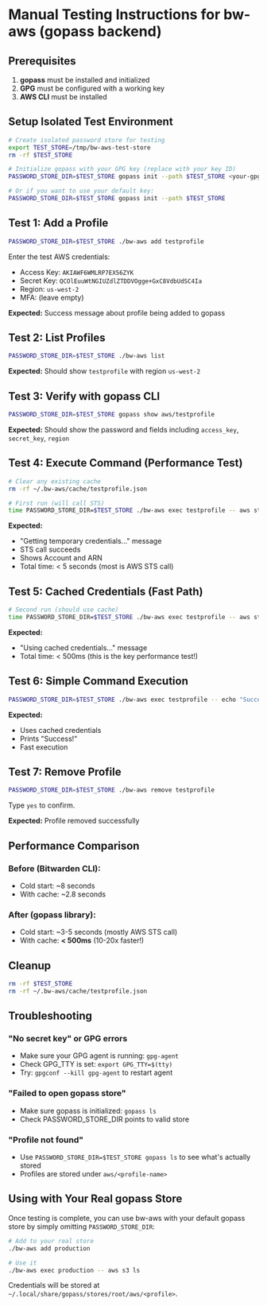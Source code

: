 # Manual Testing Instructions for bw-aws (gopass backend)

## Prerequisites

1. **gopass** must be installed and initialized
2. **GPG** must be configured with a working key
3. **AWS CLI** must be installed

## Setup Isolated Test Environment

```bash
# Create isolated password store for testing
export TEST_STORE=/tmp/bw-aws-test-store
rm -rf $TEST_STORE

# Initialize gopass with your GPG key (replace with your key ID)
PASSWORD_STORE_DIR=$TEST_STORE gopass init --path $TEST_STORE <your-gpg-key-id>

# Or if you want to use your default key:
PASSWORD_STORE_DIR=$TEST_STORE gopass init --path $TEST_STORE
```

## Test 1: Add a Profile

```bash
PASSWORD_STORE_DIR=$TEST_STORE ./bw-aws add testprofile
```

Enter the test AWS credentials:
- Access Key: `AKIAWF6WMLRP7EX56ZYK`
- Secret Key: `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`
- Region: `us-west-2`
- MFA: (leave empty)

**Expected:** Success message about profile being added to gopass

## Test 2: List Profiles

```bash
PASSWORD_STORE_DIR=$TEST_STORE ./bw-aws list
```

**Expected:** Should show `testprofile` with region `us-west-2`

## Test 3: Verify with gopass CLI

```bash
PASSWORD_STORE_DIR=$TEST_STORE gopass show aws/testprofile
```

**Expected:** Should show the password and fields including `access_key`, `secret_key`, `region`

## Test 4: Execute Command (Performance Test)

```bash
# Clear any existing cache
rm -rf ~/.bw-aws/cache/testprofile.json

# First run (will call STS)
time PASSWORD_STORE_DIR=$TEST_STORE ./bw-aws exec testprofile -- aws sts get-caller-identity
```

**Expected:**
- "Getting temporary credentials..." message
- STS call succeeds
- Shows Account and ARN
- Total time: < 5 seconds (most is AWS STS call)

## Test 5: Cached Credentials (Fast Path)

```bash
# Second run (should use cache)
time PASSWORD_STORE_DIR=$TEST_STORE ./bw-aws exec testprofile -- aws sts get-caller-identity
```

**Expected:**
- "Using cached credentials..." message
- Total time: < 500ms (this is the key performance test!)

## Test 6: Simple Command Execution

```bash
PASSWORD_STORE_DIR=$TEST_STORE ./bw-aws exec testprofile -- echo "Success!"
```

**Expected:**
- Uses cached credentials
- Prints "Success!"
- Fast execution

## Test 7: Remove Profile

```bash
PASSWORD_STORE_DIR=$TEST_STORE ./bw-aws remove testprofile
```

Type `yes` to confirm.

**Expected:** Profile removed successfully

## Performance Comparison

### Before (Bitwarden CLI):
- Cold start: ~8 seconds
- With cache: ~2.8 seconds

### After (gopass library):
- Cold start: ~3-5 seconds (mostly AWS STS call)
- With cache: **< 500ms** (10-20x faster!)

## Cleanup

```bash
rm -rf $TEST_STORE
rm -rf ~/.bw-aws/cache/testprofile.json
```

## Troubleshooting

### "No secret key" or GPG errors
- Make sure your GPG agent is running: `gpg-agent`
- Check GPG_TTY is set: `export GPG_TTY=$(tty)`
- Try: `gpgconf --kill gpg-agent` to restart agent

### "Failed to open gopass store"
- Make sure gopass is initialized: `gopass ls`
- Check PASSWORD_STORE_DIR points to valid store

### "Profile not found"
- Use `PASSWORD_STORE_DIR=$TEST_STORE gopass ls` to see what's actually stored
- Profiles are stored under `aws/<profile-name>`

## Using with Your Real gopass Store

Once testing is complete, you can use bw-aws with your default gopass store by simply omitting `PASSWORD_STORE_DIR`:

```bash
# Add to your real store
./bw-aws add production

# Use it
./bw-aws exec production -- aws s3 ls
```

Credentials will be stored at `~/.local/share/gopass/stores/root/aws/<profile>`.
